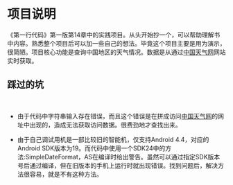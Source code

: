 # 项目说明 

《第一行代码》第一版第14章中的实践项目。从头开始抄一个，可以帮助理解书中内容。熟悉整个项目后可以加一些自己的想法。毕竟这个项目主要是用为演示，很简陋。项目核心功能是查询中国地区的天气情况。数据是从通过[中国天气网](www.weather.com.cn)网站实时获取。 

## 踩过的坑
 
+ 由于代码中字符串输入存在错误，而且这个错误是在拼成访问[中国天气网](www.weather.com.cn)的网址中出现的，造成无法获取访问数据。很费劲地才查找出来。 
 
+ 由于自己调试用机是一部比较旧的智能机，仅支持Android 4.4，对应的Android SDK版本为19。而代码中使用一个SDK24中的方法:SimpleDateFormat，AS在编译时给出警告。虽然可以通过指定SDK版本号后通过编译，但在旧版本的手机上运行时就出现错误。找到问题后，解决方法很容易，就是不有这种方法。
